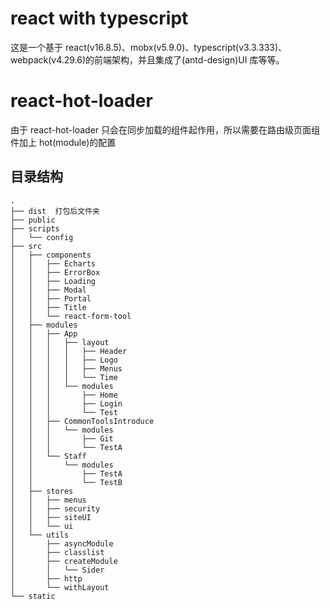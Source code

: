 # react with typescript

这是一个基于 react(v16.8.5)、mobx(v5.9.0)、typescript(v3.3.333)、webpack(v4.29.6)的前端架构，并且集成了(antd-design)UI 库等等。

# react-hot-loader

由于 react-hot-loader 只会在同步加载的组件起作用，所以需要在路由级页面组件加上 hot(module)的配置

## 目录结构

```
.
├── dist  打包后文件夹
├── public
├── scripts
│   └── config
├── src
│   ├── components
│   │   ├── Echarts
│   │   ├── ErrorBox
│   │   ├── Loading
│   │   ├── Modal
│   │   ├── Portal
│   │   ├── Title
│   │   └── react-form-tool
│   ├── modules
│   │   ├── App
│   │   │   ├── layout
│   │   │   │   ├── Header
│   │   │   │   ├── Logo
│   │   │   │   ├── Menus
│   │   │   │   └── Time
│   │   │   └── modules
│   │   │       ├── Home
│   │   │       ├── Login
│   │   │       └── Test
│   │   ├── CommonToolsIntroduce
│   │   │   └── modules
│   │   │       ├── Git
│   │   │       └── TestA
│   │   └── Staff
│   │       └── modules
│   │           ├── TestA
│   │           └── TestB
│   ├── stores
│   │   ├── menus
│   │   ├── security
│   │   ├── siteUI
│   │   └── ui
│   └── utils
│       ├── asyncModule
│       ├── classlist
│       ├── createModule
│       │   └── Sider
│       ├── http
│       └── withLayout
└── static
```
